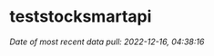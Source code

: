 
<!-- README.md is generated from README.Rmd. Please edit that file -->

# teststocksmartapi

*Date of most recent data pull: 2022-12-16, 04:38:16*

